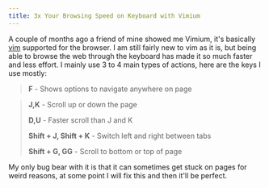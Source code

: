 ```yaml
---
title: 3x Your Browsing Speed on Keyboard with Vimium
---
```

A couple of months ago a friend of mine showed me Vimium, it's basically [vim](https://www.vim.org/) supported for the browser. I am still fairly new to vim as it is, but being able to browse the web through the keyboard has made it so much faster and less effort. I mainly use 3 to 4 main types of actions, here are the keys I use mostly:

>**F** - Shows options to navigate anywhere on page

>**J,K** - Scroll up or down the page
>
>**D,U** - Faster scroll than J and K
>
>**Shift + J, Shift + K** - Switch left and right between tabs
>
>**Shift + G, GG** - Scroll to bottom or top of page
>
My only bug bear with it is that it can sometimes get stuck on pages for weird reasons, at some point I will fix this and then it'll be perfect.